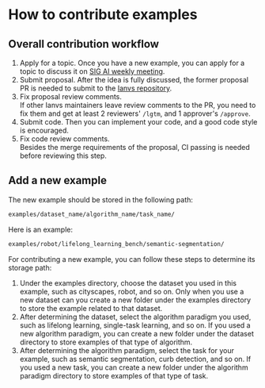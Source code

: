 # How to contribute examples

## Overall contribution workflow

1. Apply for a topic.
   Once you have a new example, you can apply for a topic to discuss it on [SIG AI weekly meeting](http://github.com/kubeedge/ianvs.git).
2. Submit proposal.
   After the idea is fully discussed, the former proposal PR is needed to submit to the [Ianvs repository](http://github.com/kubeedge/ianvs.git).
3. Fix proposal review comments.  
   If other Ianvs maintainers leave review comments to the PR, you need to fix them and get at least 2 reviewers' `/lgtm`, and 1 approver's `/approve`.
4. Submit code.
   Then you can implement your code, and a good code style is encouraged.
5. Fix code review comments.  
   Besides the merge requirements of the proposal, CI passing is needed before reviewing this step.

## Add a new example

The new example should be stored in the following path:

~~~bash
examples/dataset_name/algorithm_name/task_name/
~~~

Here is an example:

~~~bash
examples/robot/lifelong_learning_bench/semantic-segmentation/
~~~

For contributing a new example, you can follow these steps to determine its storage path:

1. Under the examples directory, choose the dataset you used in this example, such as cityscapes, robot, and so on. Only when you use a new dataset can you create a new folder under the examples directory to store the example related to that dataset.
2. After determining the dataset, select the algorithm paradigm you used, such as lifelong learning, single-task learning, and so on. If you used a new algorithm paradigm, you can create a new folder under the dataset directory to store examples of that type of algorithm.
3. After determining the algorithm paradigm, select the task for your example, such as semantic segmentation, curb detection, and so on. If you used a new task, you can create a new folder under the algorithm paradigm directory to store examples of that type of task.